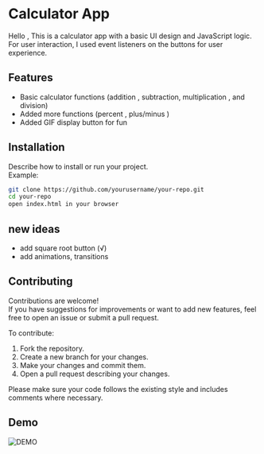 # Calculator App

Hello , This is a calculator app with a basic UI design and JavaScript logic. For user interaction, I used event listeners on the buttons for user experience.

## Features

- Basic calculator functions (addition , subtraction, multiplication , and division)
- Added more functions (percent , plus/minus )
- Added GIF display button for fun

## Installation

Describe how to install or run your project.  
Example:
```bash
git clone https://github.com/yourusername/your-repo.git
cd your-repo
open index.html in your browser
```

## new ideas
- add square root button (√)
- add animations, transitions


## Contributing

Contributions are welcome!  
If you have suggestions for improvements or want to add new features, feel free to open an issue or submit a pull request.

To contribute:
1. Fork the repository.
2. Create a new branch for your changes.
3. Make your changes and commit them.
4. Open a pull request describing your changes.

Please make sure your code follows the existing style and includes comments where necessary.


## Demo
![DEMO](./assets/demo.gif)
